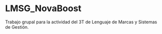 # LMSG_NovaBoost
Trabajo grupal para la actividad del 3T de Lenguaje de Marcas y Sistemas de Gestión.
